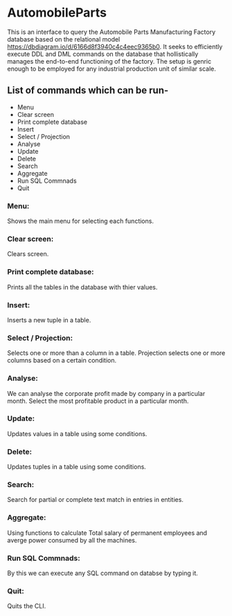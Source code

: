# AutomobileParts
This is an interface to query the Automobile Parts Manufacturing Factory database based on the relational model https://dbdiagram.io/d/6166d8f3940c4c4eec9365b0. It seeks to efficiently execute DDL and DML commands on the database that hollistically manages the end-to-end functioning of the factory. The setup is genric enough to be employed for any industrial production unit of similar scale.  

## List of commands which can be run-
* Menu
* Clear screen
* Print complete database
* Insert 
* Select / Projection
* Analyse
* Update
* Delete
* Search
* Aggregate
* Run SQL Commnads
* Quit


### Menu:
Shows the main menu for selecting each functions.

### Clear screen:
Clears screen.

### Print complete database:
Prints all the tables in the database with thier values.

### Insert:
Inserts a new tuple in a table.

### Select / Projection:
Selects one or more than a column in a table. Projection selects one or more columns based on a certain condition.

### Analyse:
We can analyse the corporate profit made by company in a particular month.
Select the most profitable product in a particular month.

### Update:
Updates values in a table using some conditions.

### Delete:
Updates tuples in a table using some conditions.

### Search:
Search for partial or complete text match in entries in entities.

### Aggregate:
Using functions to calculate Total salary of permanent employees and averge power consumed by all the machines.

### Run SQL Commnads:
By this we can execute any SQL command on databse by typing it.

### Quit:
Quits the CLI.
